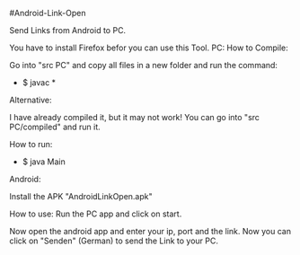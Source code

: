#Android-Link-Open

Send Links from Android to PC.

You have to install Firefox befor you can use this Tool.
PC:
How to Compile:

Go into "src PC" and copy all files in a new folder and run the command:

- $ javac * 


Alternative:

I have already compiled it, but it may not work!
You can go into "src PC/compiled" and run it.


How to run:

- $ java Main


Android:

Install the APK "AndroidLinkOpen.apk"

How to use:
Run the PC app and click on start.

Now open the android app and enter your ip, port and the link.
Now you can click on "Senden" (German) to send the Link to your PC.
